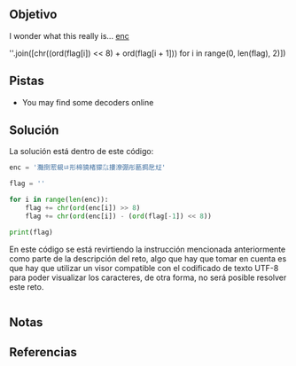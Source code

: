 ## Objetivo
I wonder what this really is... [enc](https://mercury.picoctf.net/static/a757282979af14ab5ed74f0ed5e2ca95/enc)

''.join([chr((ord(flag[i]) << 8) + ord(flag[i + 1])) for i in range(0, len(flag), 2)])

## Pistas
- You may find some decoders online

## Solución
La solución está dentro de este código:

```python
enc = '灩捯䍔䙻ㄶ形楴獟楮獴㌴摟潦弸彤㔲挶戹㍽'

flag = ''

for i in range(len(enc)):
    flag += chr(ord(enc[i]) >> 8)
    flag += chr(ord(enc[i]) - (ord(flag[-1]) << 8))

print(flag)
```
En este código se está revirtiendo la instrucción mencionada anteriormente como parte de la descripción del reto, algo que hay que tomar en cuenta es que hay que utilizar un visor compatible con el codificado de texto UTF-8 para poder visualizar los caracteres, de otra forma, no será posible resolver este reto.


```powershell

```

## Notas

## Referencias
